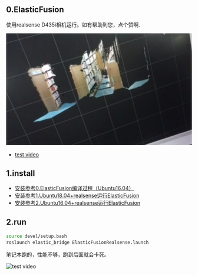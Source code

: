 ##  0.ElasticFusion

使用realsense D435i相机运行。如有帮助到您，点个赞啊.

![test pic](./test.png)

- [test video](https://www.youtube.com/watch?v=lZbeH9t7DzQ&feature=youtu.be)

## 1.install



- [安装参考0.ElasticFusion编译过程（Ubuntu16.04）](https://blog.csdn.net/jthree2012/article/details/80837661)
- [安装参考1.Ubuntu18.04+realsense运行ElasticFusion](https://blog.csdn.net/dongzid/article/details/85906109)
- [安装参考2.Ubuntu16.04+realsense运行ElasticFusion](https://blog.csdn.net/u010497704/article/details/89490675)



##  2.run

```bash
source devel/setup.bash
roslaunch elastic_bridge ElasticFusionRealsense.launch
```

笔记本跑的，性能不够，跑到后面就会卡死。

![test video](https://www.youtube.com/watch?v=lZbeH9t7DzQ&feature=youtu.be)

